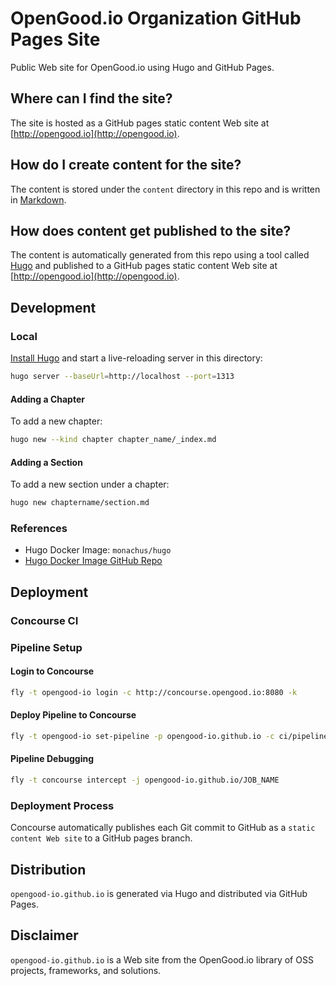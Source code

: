 # OpenGood.io Organization GitHub Pages Site

Public Web site for OpenGood.io using Hugo and GitHub Pages.

## Where can I find the site?

The site is hosted as a GitHub pages static content Web site at [http://opengood.io](http://opengood.io).

## How do I create content for the site?

The content is stored under the `content` directory in this repo and is written in
[Markdown](https://daringfireball.net/projects/markdown/syntax).


## How does content get published to the site?

The content is automatically generated from this repo using a tool called
[Hugo](https://gohugo.io) and published to a GitHub pages static content Web site at
[http://opengood.io](http://opengood.io).

## Development

### Local

[Install Hugo](https://gohugo.io/overview/installing/) and start a live-reloading server in this directory:

```bash
hugo server --baseUrl=http://localhost --port=1313
```

#### Adding a Chapter

To add a new chapter:

```bash
hugo new --kind chapter chapter_name/_index.md
```

#### Adding a Section

To add a new section under a chapter:

```bash
hugo new chaptername/section.md
```

### References

* Hugo Docker Image: `monachus/hugo`
* [Hugo Docker Image GitHub Repo](https://github.com/oskapt/docker-hugo)

## Deployment

### Concourse CI

### Pipeline Setup

#### Login to Concourse

```bash
fly -t opengood-io login -c http://concourse.opengood.io:8080 -k
```

#### Deploy Pipeline to Concourse

```bash
fly -t opengood-io set-pipeline -p opengood-io.github.io -c ci/pipeline.yml -l ci/credentials.yml
```

#### Pipeline Debugging

```bash
fly -t concourse intercept -j opengood-io.github.io/JOB_NAME
```

### Deployment Process

Concourse automatically publishes each Git commit to GitHub as a `static content Web site` to a GitHub pages branch.

## Distribution

`opengood-io.github.io` is generated via Hugo and distributed via GitHub Pages.

## Disclaimer

`opengood-io.github.io` is a Web site from the OpenGood.io library of OSS projects, frameworks, and solutions.
